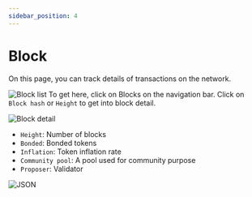 ```yaml
---
sidebar_position: 4
---
```


# Block
On this page, you can track details of transactions on the network.

![Block list](/img/aurascan/block_list.png)
To get here, click on Blocks on the navigation bar.
Click on `Block hash` or `Height` to get into block detail.

![Block detail](/img/aurascan/block_details.png)
- `Height`: Number of blocks
- `Bonded`: Bonded tokens
- `Inflation`: Token inflation rate
- `Community pool`: A pool used for community purpose
- `Proposer`: Validator

![JSON](/img/aurascan/json.png)
